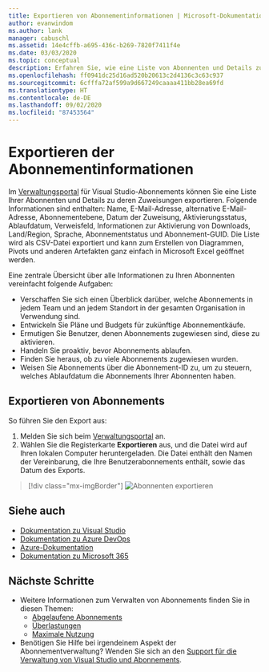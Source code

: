 ```yaml
---
title: Exportieren von Abonnementinformationen | Microsoft-Dokumentation
author: evanwindom
ms.author: lank
manager: cabuschl
ms.assetid: 14e4cffb-a695-436c-b269-7820f7411f4e
ms.date: 03/03/2020
ms.topic: conceptual
description: Erfahren Sie, wie eine Liste von Abonnenten und Details zu den zugewiesenen Abonnements exportiert werden.
ms.openlocfilehash: ff0941dc25d16ad520b20613c2d4136c3c63c937
ms.sourcegitcommit: 6cfffa72af599a9d667249caaaa411bb28ea69fd
ms.translationtype: HT
ms.contentlocale: de-DE
ms.lasthandoff: 09/02/2020
ms.locfileid: "87453564"
---
```

# <a name="export-subscription-information"></a>Exportieren der Abonnementinformationen
Im [Verwaltungsportal](https://manage.visualstudio.com) für Visual Studio-Abonnements können Sie eine Liste Ihrer Abonnenten und Details zu deren Zuweisungen exportieren. Folgende Informationen sind enthalten: Name, E-Mail-Adresse, alternative E-Mail-Adresse, Abonnementebene, Datum der Zuweisung, Aktivierungsstatus, Ablaufdatum, Verweisfeld, Informationen zur Aktivierung von Downloads, Land/Region, Sprache, Abonnementstatus und Abonnement-GUID.  Die Liste wird als CSV-Datei exportiert und kann zum Erstellen von Diagrammen, Pivots und anderen Artefakten ganz einfach in Microsoft Excel geöffnet werden.

Eine zentrale Übersicht über alle Informationen zu Ihren Abonnenten vereinfacht folgende Aufgaben:
- Verschaffen Sie sich einen Überblick darüber, welche Abonnements in jedem Team und an jedem Standort in der gesamten Organisation in Verwendung sind.
- Entwickeln Sie Pläne und Budgets für zukünftige Abonnementkäufe. 
- Ermutigen Sie Benutzer, denen Abonnements zugewiesen sind, diese zu aktivieren.
- Handeln Sie proaktiv, bevor Abonnements ablaufen.  
- Finden Sie heraus, ob zu viele Abonnements zugewiesen wurden. 
- Weisen Sie Abonnements über die Abonnement-ID zu, um zu steuern, welches Ablaufdatum die Abonnements Ihrer Abonnenten haben. 

## <a name="export-your-subscriptions"></a>Exportieren von Abonnements
So führen Sie den Export aus:
1. Melden Sie sich beim [Verwaltungsportal](https://manage.visualstudio.com) an.
2. Wählen Sie die Registerkarte **Exportieren** aus, und die Datei wird auf Ihren lokalen Computer heruntergeladen. Die Datei enthält den Namen der Vereinbarung, die Ihre Benutzerabonnements enthält, sowie das Datum des Exports.
> [!div class="mx-imgBorder"]
> ![Abonnenten exportieren](_img/exporting-subscriptions/exporting-subscriptions.png "Klicken Sie auf „Export“, um eine vollständige Liste Ihrer zugewiesenen Abonnements herunterzuladen.")

## <a name="see-also"></a>Siehe auch
- [Dokumentation zu Visual Studio](https://docs.microsoft.com/visualstudio/)
- [Dokumentation zu Azure DevOps](https://docs.microsoft.com/azure/devops/)
- [Azure-Dokumentation](https://docs.microsoft.com/azure/)
- [Dokumentation zu Microsoft 365](https://docs.microsoft.com/microsoft-365/)

## <a name="next-steps"></a>Nächste Schritte
- Weitere Informationen zum Verwalten von Abonnements finden Sie in diesen Themen:
    - [Abgelaufene Abonnements](handle-expired-license.md)
    - [Überlastungen](handle-overclaimed-license.md)
    - [Maximale Nutzung](maximum-usage.md)
- Benötigen Sie Hilfe bei irgendeinem Aspekt der Abonnementverwaltung?  Wenden Sie sich an den [Support für die Verwaltung von Visual Studio und Abonnements](https://visualstudio.microsoft.com/support/support-overview-vs).


